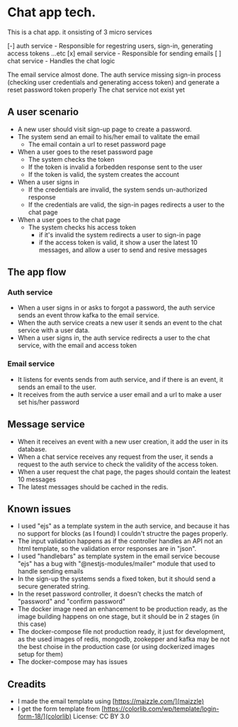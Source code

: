 # Chat app tech.

This is a chat app. it onsisting of 3 micro services

 [-] auth service - Responsible for regestring users, sign-in, generating access tokens ...etc
 [x] email service - Responsible for sending emails
 [ ] chat service - Handles the chat logic

 The email service almost done.
 The auth service missing sign-in process (checking user credentials and generating access token) and generate a reset password token properly
 The chat service not exist yet

## A user scenario

 - A new user should visit sign-up page to create a password.
 - The system send an email to his/her email to valitate the email
    * The email contain a url to reset password page
 - When a user goes to the reset password page
    * The system checks the token
    * If the token is invalid a forbedden response sent to the user
    * If the token is valid, the system creates the account
 - When a user signs in
   * If the credentials are invalid, the system sends un-authorized response
   * If the credentials are valid, the sign-in pages redirects a user to the chat page
 - When a user goes to the chat page
   * The system checks his access token
     - if it's invalid the system redirects a user to sign-in page
     - if the access token is valid, it show a user the latest 10 messages, and allow a user to send and resive messages

## The app flow

### Auth service

 - When a user signs in or asks to forgot a password, the auth service sends an event throw kafka to the email service.
 - When the auth service creats a new user it sends an event to the chat service with a user data.
 - When a user signs in, the auth service redirects a user to the chat service, with the  email and access token

### Email service

- It listens for events sends from auth service, and if there is an event, it sends an email to the user.
 - It receives from the auth service a user email and a url to make a user set his/her password

## Message service

  - When it receives an event with a new user creation, it add the user in its database.
  - When a chat service receives any request from the user, it sends a request to the auth service to check the validity of the access token.
  - When a user request the chat page, the pages should contain the leatest 10 messages
  - The latest messages should be cached in the redis.

## Known issues

 - I used "ejs" as a template system in the auth service, and because it has no support for blocks (as I found) I couldn't structre the pages properly.
 - The input validation happens as if the controller handles an API not an html template, so the validation error responses are in "json".
 - I used "handlebars" as template system in the email service becouse "ejs" has a bug with "@nestjs-modules/mailer" module that used to handle sending emails
 - In the sign-up the systems sends a fixed token, but it should send a secure generated string.
 - In the reset password controller, it doesn't checks the match of "password" and "confirm password"
 - The docker image need an enhancement to be production ready, as the image building happens on one stage, but it should be in 2 stages (in this case)
 - The docker-compose file not production ready, it just for development, as the used images of redis, mongodb, zookepper and kafka may be not the best choise in the production case (or using dockerized images setup for them)
 - The docker-compose may has issues

## Creadits

- I made the email template using [https://maizzle.com/](maizzle)
- I get the form template from [https://colorlib.com/wp/template/login-form-18/](colorlib) License: CC BY 3.0
